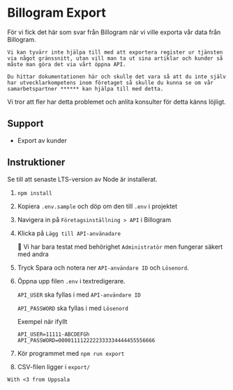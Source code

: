 # Billogram Export

För vi fick det här som svar från Billogram när vi ville exporta vår data från Billogram.

```
Vi kan tyvärr inte hjälpa till med att exportera register ur tjänsten via något gränssnitt, utan vill man ta ut sina artiklar och kunder så måste man göra det via vårt öppna API. 

Du hittar dokumentationen här och skulle det vara så att du inte själv har utvecklarkompetens inom företaget så skulle du kunna se om vår samarbetspartner ****** kan hjälpa till med detta. 
```

Vi tror att fler har detta problemet och anlita konsulter för detta känns löjligt.

## Support
- Export av kunder


## Instruktioner

Se till att senaste LTS-version av Node är installerat.

1. `npm install`
1. Kopiera `.env.sample` och döp om den till `.env` i projektet
2. Navigera in på `Företagsinställning > API` i Billogram
3. Klicka på `Lägg till API-använadare` 
    
    :rotating_light: Vi har bara testat med behörighet `Administratör` men fungerar säkert med andra
4. Tryck Spara och notera ner `API-användare ID` och `Lösenord`.
5. Öppna upp filen `.env` i textredigerare.

    `API_USER` ska fyllas i med `API-användare ID`

    `API_PASSWORD` ska fyllas i med `Lösenord`

    Exempel när ifyllt

    ```env
    API_USER=11111-ABCDEFGh
    API_PASSWORD=0000111122222333334444455556666
    ```
6. Kör programmet med `npm run export`
7. CSV-filen ligger i `export/`

`With <3 from Uppsala`

